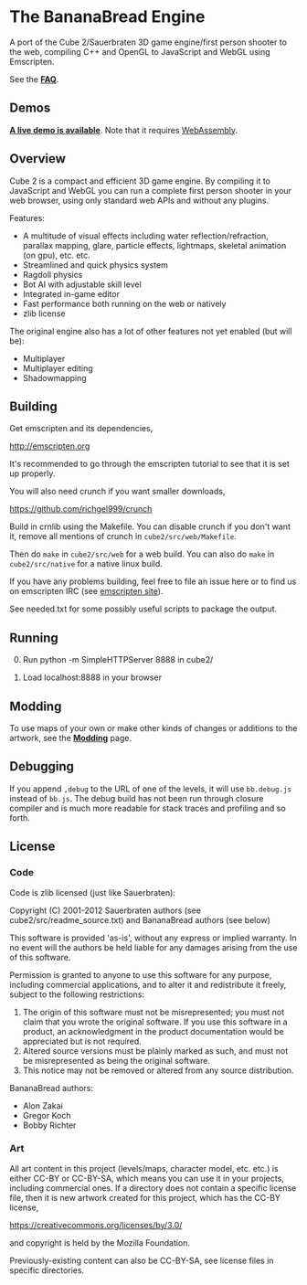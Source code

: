 
The BananaBread Engine
======================

A port of the Cube 2/Sauerbraten 3D game engine/first person shooter to the
web, compiling C++ and OpenGL to JavaScript and WebGL using Emscripten.

See the **[FAQ](https://github.com/kripken/BananaBread/wiki/FAQ)**.


Demos
-----

**[A live demo is available](https://kripken.github.io/BananaBread/cube2/bb.html)**. Note that it requires [WebAssembly](http://webassembly.org/).


Overview
--------

Cube 2 is a compact and efficient 3D game engine. By compiling it
to JavaScript and WebGL you can run a complete first person
shooter in your web browser, using only standard web APIs and
without any plugins.

Features:

 * A multitude of visual effects including water reflection/refraction,
   parallax mapping, glare, particle effects,
   lightmaps, skeletal animation (on gpu), etc. etc.
 * Streamlined and quick physics system
  * Ragdoll physics
 * Bot AI with adjustable skill level
 * Integrated in-game editor
 * Fast performance both running on the web or natively
 * zlib license

The original engine also has a lot of other features not yet
enabled (but will be):

 * Multiplayer
  * Multiplayer editing
 * Shadowmapping


Building
--------

Get emscripten and its dependencies,

  http://emscripten.org

It's recommended to go through the emscripten tutorial to see that it is set
up properly.

You will also need crunch if you want smaller downloads,

  https://github.com/richgel999/crunch

Build in crnlib using the Makefile. You can disable
crunch if you don't want it, remove all mentions of crunch in
`cube2/src/web/Makefile`.

Then do `make` in `cube2/src/web` for a web build. You can also do `make` in
`cube2/src/native` for a native linux build.

If you have any problems building, feel free to file an issue here or to
find us on emscripten IRC (see [emscripten site](http://emscripten.org)).

See needed.txt for some possibly useful scripts to package the output.


Running
-------

0. Run
     python -m SimpleHTTPServer 8888
   in cube2/

1. Load localhost:8888 in your browser


Modding
-------

To use maps of your own or make other kinds of changes or additions to the
artwork, see the
**[Modding](https://github.com/kripken/BananaBread/wiki/Modding)**
page.


Debugging
---------

If you append `,debug` to the URL of one of the levels, it will use
`bb.debug.js` instead of `bb.js`. The debug build has not been run
through closure compiler and is much more readable for stack traces
and profiling and so forth.


License
-------

### Code

Code is zlib licensed (just like Sauerbraten):

Copyright (C) 2001-2012 Sauerbraten authors (see cube2/src/readme_source.txt)
and BananaBread authors (see below)

This software is provided 'as-is', without any express or implied
warranty.  In no event will the authors be held liable for any damages
arising from the use of this software.

Permission is granted to anyone to use this software for any purpose,
including commercial applications, and to alter it and redistribute it
freely, subject to the following restrictions:

1. The origin of this software must not be misrepresented; you must not
   claim that you wrote the original software. If you use this software
   in a product, an acknowledgment in the product documentation would be
   appreciated but is not required.
2. Altered source versions must be plainly marked as such, and must not be
   misrepresented as being the original software.
3. This notice may not be removed or altered from any source distribution.

BananaBread authors:

 * Alon Zakai
 * Gregor Koch
 * Bobby Richter

### Art

All art content in this project (levels/maps, character model, etc.
etc.) is either CC-BY or CC-BY-SA, which means you can use it in
your projects, including commercial ones. If a directory does not
contain a specific license file, then it is new artwork created for
this project, which has the CC-BY license,

https://creativecommons.org/licenses/by/3.0/

and copyright is held by the Mozilla Foundation.

Previously-existing content can also be CC-BY-SA, see license files in
specific directories.

